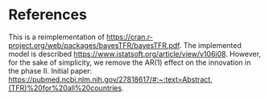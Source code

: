 # References
This is a reimplementation of https://cran.r-project.org/web/packages/bayesTFR/bayesTFR.pdf.
The implemented model is described https://www.jstatsoft.org/article/view/v106i08.
However, for the sake of simplicity, we remove the AR(1) effect on the innovation in the phase II.
Initial paper: https://pubmed.ncbi.nlm.nih.gov/27818617/#:~:text=Abstract,(TFR)%20for%20all%20countries.